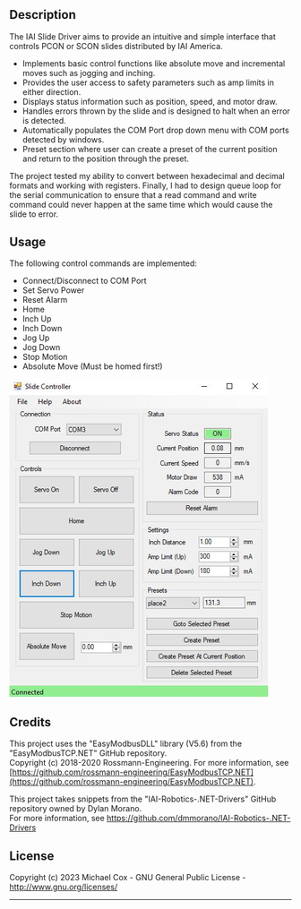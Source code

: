 # <IAI-Slide-Driver>

## Description

The IAI Slide Driver aims to provide an intuitive and simple interface that controls PCON or SCON slides distributed by IAI America.
- Implements basic control functions like absolute move and incremental moves such as jogging and inching.
- Provides the user access to safety parameters such as amp limits in either direction.
- Displays status information such as position, speed, and motor draw.
- Handles errors thrown by the slide and is designed to halt when an error is detected.
- Automatically populates the COM Port drop down menu with COM ports detected by windows.
- Preset section where user can create a preset of the current position and return to the position through the preset.

The project tested my ability to convert between hexadecimal and decimal formats and working with registers.
Finally, I had to design queue loop for the serial communication to ensure that a read command and write command could never happen at the same time which would cause the slide to error.

## Usage

The following control commands are implemented:
- Connect/Disconnect to COM Port
- Set Servo Power
- Reset Alarm
- Home
- Inch Up
- Inch Down
- Jog Up
- Jog Down
- Stop Motion
- Absolute Move (Must be homed first!)
    
![screenshot](assets/images/screenshot.JPG)

## Credits

This project uses the "EasyModbusDLL" library (V5.6) from the "EasyModbusTCP.NET" GitHub repository.\
Copyright (c) 2018-2020 Rossmann-Engineering. For more information, see [https://github.com/rossmann-engineering/EasyModbusTCP.NET](https://github.com/rossmann-engineering/EasyModbusTCP.NET).

This project takes snippets from the "IAI-Robotics-.NET-Drivers" GitHub repository owned by Dylan Morano.   
For more information, see https://github.com/dmmorano/IAI-Robotics-.NET-Drivers


## License

Copyright (c) 2023 Michael Cox - GNU General Public License - http://www.gnu.org/licenses/


---

